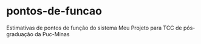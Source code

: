 # pontos-de-funcao
Estimativas de pontos de função do sistema Meu Projeto para TCC de pós-graduação da Puc-Minas
